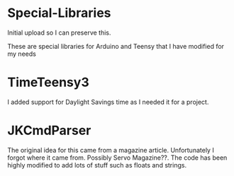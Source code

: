 # Special-Libraries

Initial upload so I can preserve this.

These are special libraries for Arduino and Teensy that I have modified for my needs

# TimeTeensy3
I added support for Daylight Savings time as I needed it for a project.

# JKCmdParser
The original idea for this came from a magazine article. Unfortunately I forgot where it came from. 
Possibly Servo Magazine??. 
The code has been highly modified to add lots of stuff such as floats and strings.
